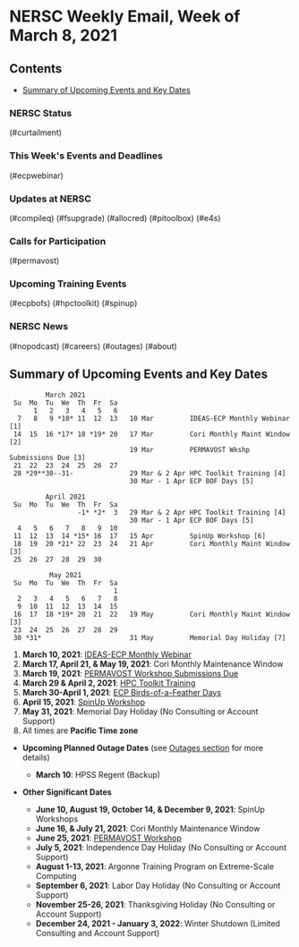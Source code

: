 # NERSC Weekly Email, Week of March 8, 2021 <a name="top"></a> #

## Contents ## 

- [Summary of Upcoming Events and Key Dates](#dates)

### NERSC Status

(#curtailment)

### This Week's Events and Deadlines

(#ecpwebinar)

### Updates at NERSC 

(#compileq)
(#fsupgrade)
(#allocred)
(#pitoolbox)
(#e4s)

### Calls for Participation

(#permavost)

### Upcoming Training Events 

(#ecpbofs)
(#hpctoolkit)
(#spinup)

### NERSC News 

(#nopodcast)
(#careers)
(#outages)
(#about)

## Summary of Upcoming Events and Key Dates <a name="dates"/></a> ##

             March 2021
     Su  Mo  Tu  We  Th  Fr  Sa
          1   2   3   4   5   6   
      7   8   9 *10* 11  12  13   10 Mar         IDEAS-ECP Monthly Webinar [1]
     14  15  16 *17* 18 *19* 20   17 Mar         Cori Monthly Maint Window [2]
                                  19 Mar         PERMAVOST Wkshp Submissions Due [3]
     21  22  23  24  25  26  27
     28 *29**30--31-              29 Mar & 2 Apr HPC Toolkit Training [4]
                                  30 Mar - 1 Apr ECP BOF Days [5]

             April 2021
     Su  Mo  Tu  We  Th  Fr  Sa
                     -1* *2*  3   29 Mar & 2 Apr HPC Toolkit Training [4]
                                  30 Mar - 1 Apr ECP BOF Days [5]
      4   5   6   7   8   9  10
     11  12  13  14 *15* 16  17   15 Apr         SpinUp Workshop [6]
     18  19  20 *21* 22  23  24   21 Apr         Cori Monthly Maint Window [3]
     25  26  27  28  29  30  

              May 2021
     Su  Mo  Tu  We  Th  Fr  Sa
                              1
      2   3   4   5   6   7   8
      9  10  11  12  13  14  15
     16  17  18 *19* 20  21  22   19 May         Cori Monthly Maint Window [3]
     23  24  25  26  27  28  29
     30 *31*                      31 May         Memorial Day Holiday [7]

1. **March 10, 2021**: [IDEAS-ECP Monthly Webinar](#ecpwebinar)
2. **March 17, April 21, & May 19, 2021**: Cori Monthly Maintenance Window
3. **March 19, 2021**: [PERMAVOST Workshop Submissions Due](#permavost)
4. **March 29 & April 2, 2021**: [HPC Toolkit Training](#hpctoolkit)
5. **March 30-April 1, 2021**: [ECP Birds-of-a-Feather Days](#ecpbofs)
6. **April 15, 2021**: [SpinUp Workshop](#spinup)
7. **May 31, 2021**: Memorial Day Holiday (No Consulting or Account Support)
8. All times are **Pacific Time zone**

- **Upcoming Planned Outage Dates** (see [Outages section](#outages) for more 
details)
    - **March 10**: HPSS Regent (Backup)

- **Other Significant Dates**
    - **June 10, August 19, October 14, & December 9, 2021**: SpinUp Workshops
    - **June 16, & July 21, 2021**: Cori Monthly Maintenance Window
    - **June 25, 2021**: [PERMAVOST Workshop](https://permavost.github.io/)
    - **July 5, 2021**: Independence Day Holiday (No Consulting or Account Support)
    - **August 1-13, 2021**: Argonne Training Program on Extreme-Scale Computing
    - **September 6, 2021**: Labor Day Holiday (No Consulting or Account Support)
    - **November 25-26, 2021**: Thanksgiving Holiday (No Consulting or Account Support)
    - **December 24, 2021 - January 3, 2022**: Winter Shutdown (Limited Consulting and Account Support)
